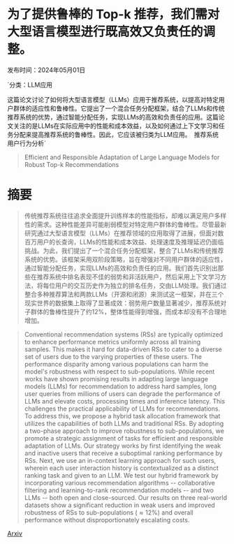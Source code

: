 # 为了提供鲁棒的 Top-k 推荐，我们需对大型语言模型进行既高效又负责任的调整。

发布时间：2024年05月01日

`分类：LLM应用

这篇论文讨论了如何将大型语言模型（LLMs）应用于推荐系统，以提高对特定用户群体的适应性和鲁棒性。它提出了一个混合任务分配框架，结合了LLMs和传统推荐系统的优势，通过智能分配任务，实现LLMs的高效和负责任的应用。这篇论文关注的是LLMs在实际应用中的性能和成本效益，以及如何通过上下文学习和任务分配来提高推荐系统的鲁棒性。因此，它应该被归类为LLM应用。` `推荐系统` `用户行为分析`

> Efficient and Responsible Adaptation of Large Language Models for Robust Top-k Recommendations

# 摘要

> 传统推荐系统往往追求全面提升训练样本的性能指标，却难以满足用户多样性的需求。这种性能差异可能削弱模型对特定用户群体的鲁棒性。尽管最新研究通过大型语言模型（LLMs）在推荐领域的应用取得了进展，但面对数百万用户的长查询，LLMs的性能和成本效益、处理速度及推理延迟仍面临挑战。为此，我们提出了一个混合任务分配框架，整合了LLMs和传统推荐系统的优势。该框架采用双阶段策略，旨在增强对不同用户群体的适应性，通过智能分配任务，实现LLMs的高效和负责任的应用。我们首先识别出那些在推荐系统中排名表现不佳的弱势和非活跃用户，然后采用上下文学习方法，将每位用户的交互历史作为独立的排名任务，交由LLM处理。我们通过整合多种推荐算法和两款LLMs（开源和闭源）来测试这一框架，并在三个现实世界的数据集上取得了显著成效：弱势用户数量显著减少，推荐系统对子群体的鲁棒性提升了约12%，整体性能得到增强，而成本却没有不合理地增加。

> Conventional recommendation systems (RSs) are typically optimized to enhance performance metrics uniformly across all training samples.
  This makes it hard for data-driven RSs to cater to a diverse set of users due to the varying properties of these users. The performance disparity among various populations can harm the model's robustness with respect to sub-populations. While recent works have shown promising results in adapting large language models (LLMs) for recommendation to address hard samples, long user queries from millions of users can degrade the performance of LLMs and elevate costs, processing times and inference latency. This challenges the practical applicability of LLMs for recommendations. To address this, we propose a hybrid task allocation framework that utilizes the capabilities of both LLMs and traditional RSs. By adopting a two-phase approach to improve robustness to sub-populations, we promote a strategic assignment of tasks for efficient and responsible adaptation of LLMs. Our strategy works by first identifying the weak and inactive users that receive a suboptimal ranking performance by RSs. Next, we use an in-context learning approach for such users, wherein each user interaction history is contextualized as a distinct ranking task and given to an LLM. We test our hybrid framework by incorporating various recommendation algorithms -- collaborative filtering and learning-to-rank recommendation models -- and two LLMs -- both open and close-sourced. Our results on three real-world datasets show a significant reduction in weak users and improved robustness of RSs to sub-populations $(\approx12\%)$ and overall performance without disproportionately escalating costs.

[Arxiv](https://arxiv.org/abs/2405.00824)